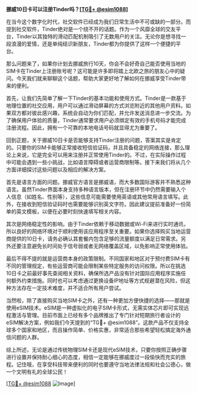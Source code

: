 **挪威10日卡可以注册Tinder吗？[[TG💪+ @esim1088](https://t.me/s/esim1088)]**

在当今这个数字化时代，社交软件已经成为我们日常生活中不可或缺的一部分。而提到社交软件，Tinder绝对是一个绕不开的话题。作为一个风靡全球的交友平台，Tinder以其独特的滑动匹配机制吸引了无数用户的关注。无论你是想寻找一段浪漫的爱情，还是单纯结识新朋友，Tinder都为你提供了这样一个便捷的平台。

那么问题来了，如果你计划去挪威旅行10天，你会不会好奇自己能否使用当地的SIM卡在Tinder上注册账号呢？这可能是许多即将踏上北欧之旅的朋友心中的疑问。今天我们就来聊聊这个话题，帮助大家更好地了解如何在挪威享受Tinder带来的便利。

首先，让我们先简单了解一下Tinder的基本功能和使用方式。Tinder是一款基于地理位置的社交应用，用户可以通过滑动屏幕的方式浏览附近的其他用户资料。如果双方都对彼此感兴趣，系统会自动为你们匹配，并允许发送消息进一步交流。为了确保用户体验的质量，Tinder通常要求用户必须绑定有效的手机号码才能完成注册流程。因此，拥有一个可靠的本地电话号码就显得尤为重要了。

回到正题，关于挪威10日卡是否能够支持Tinder注册的问题，答案其实是肯定的。只要你的SIM卡能够正常接收短信验证码，并且具备稳定的网络连接，那么理论上来说，它是完全可以用来注册并正常使用Tinder的。不过，在实际操作过程中可能会遇到一些小挑战，比如语言障碍或者运营商限制等。接下来我们将从几个方面详细探讨这些问题以及相应的解决方案。

首先是语言方面的问题。挪威官方语言是挪威语，而大多数国际游客并不熟悉这种语言。虽然Tinder界面本身支持多种语言版本，但在注册环节中仍然需要输入个人信息（如姓名、性别等），这些信息可能需要使用英语或其他常用语言填写。此外，在接收到短信验证码时也需要能够识别英文字符。因此建议提前准备好一份简单的英文模板，以便在必要时刻快速填写相关内容。

其次是网络稳定性的影响。由于Tinder依赖于移动数据或Wi-Fi来进行实时通讯，所以良好的网络环境对于顺利使用该应用程序至关重要。如果你选择购买当地运营商提供的10日卡，请务必确认其套餐内包含足够的流量额度以满足日常需求。另外还要注意避免长时间处于信号弱或者无网络覆盖区域，以免影响正常使用体验。

最后不得不提的就是运营商本身的政策限制。不同国家和地区对于预付费SIM卡有不同的管理规定，有些运营商可能会限制某些特定服务的访问权限。所以在挑选10日卡之前最好事先查阅相关资料，确保所选产品没有针对国际应用程序实施任何额外约束措施。同时也可以考虑通过更换设备IP地址等方式规避潜在风险，但这种方法存在一定技术难度，并不适合所有用户尝试。

当然啦，除了直接购买当地SIM卡之外，还有一种更加方便快捷的选择——那就是使用eSIM技术。eSIM是一种虚拟化的电子SIM卡形式，无需实体芯片即可实现远程激活与管理。目前市面上已经有多个品牌推出了专门针对短期旅行者设计的eSIM解决方案，例如我们今天提到的“TG💪+ @esim1088”。这款产品不仅支持全球多个国家和地区，而且操作简单、价格实惠，非常适合那些希望轻松搞定海外通信问题的人群。

综上所述，无论是通过传统物理SIM卡还是现代eSIM技术，只要你按照正确步骤进行设置并保持耐心细心的态度，相信一定能够在挪威度过一段愉快而充实的旅程。记住哦，在享受科技带来便利的同时也要遵守当地法律法规和社会公德心，做一个文明有礼的全球公民！

[[TG💪+ @esim1088](https://t.me/s/esim1088) ![Image](https://i.postimg.cc/4NQfJmqS/Snipaste-2025-05-13-00-14-12.png)]